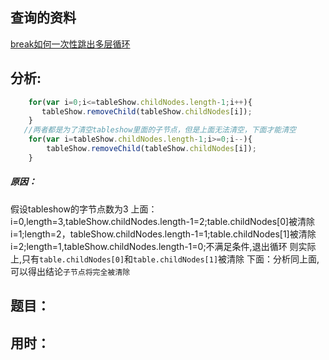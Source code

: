 ## 查询的资料
[break如何一次性跳出多层循环](https://bijian1013.iteye.com/blog/2040208)
## 分析:
```javascript
    for(var i=0;i<=tableShow.childNodes.length-1;i++){
       tableShow.removeChild(tableShow.childNodes[i]);
    }
   //两者都是为了清空tableshow里面的子节点，但是上面无法清空，下面才能清空
    for(var i=tableShow.childNodes.length-1;i>=0;i--){
        tableShow.removeChild(tableShow.childNodes[i]);
    }
```
##### 原因：
假设tableshow的字节点数为3
上面：i=0,length=3,tableShow.childNodes.length-1=2;table.childNodes[0]被清除
i=1;length=2，tableShow.childNodes.length-1=1;table.childNodes[1]被清除
i=2;length=1,tableShow.childNodes.length-1=0;不满足条件,退出循环
则实际上,只有`table.childNodes[0]`和`table.childNodes[1]`被清除
下面：分析同上面,可以得出结论`子节点将完全被清除`
## 题目：

## 用时：